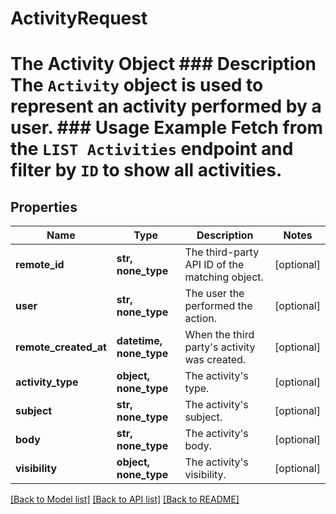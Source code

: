 # ActivityRequest

# The Activity Object ### Description The `Activity` object is used to represent an activity performed by a user.  ### Usage Example Fetch from the `LIST Activities` endpoint and filter by `ID` to show all activities.
## Properties
Name | Type | Description | Notes
------------ | ------------- | ------------- | -------------
**remote_id** | **str, none_type** | The third-party API ID of the matching object. | [optional] 
**user** | **str, none_type** | The user the performed the action. | [optional] 
**remote_created_at** | **datetime, none_type** | When the third party&#39;s activity was created. | [optional] 
**activity_type** | **object, none_type** | The activity&#39;s type. | [optional] 
**subject** | **str, none_type** | The activity&#39;s subject. | [optional] 
**body** | **str, none_type** | The activity&#39;s body. | [optional] 
**visibility** | **object, none_type** | The activity&#39;s visibility. | [optional] 

[[Back to Model list]](../README.md#documentation-for-models) [[Back to API list]](../README.md#documentation-for-api-endpoints) [[Back to README]](../README.md)


